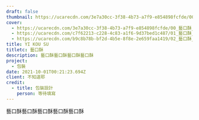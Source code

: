 ```yaml
---
draft: false
thumbnail: https://ucarecdn.com/3e7a30cc-3f38-4b73-a7f9-e854898fcfde/00_藝口酥_封面圖.webp
cover:
  - https://ucarecdn.com/3e7a30cc-3f38-4b73-a7f9-e854898fcfde/00_藝口酥_封面圖.webp
  - https://ucarecdn.com/c7f62213-c228-4c83-a1f6-9d37bed1c487/01_藝口酥_綜合展示.webp
  - https://ucarecdn.com/b9c8b78b-bf2d-4b5e-8f8e-2e659faa1419/02_藝口酥_內部卡片動畫.webp
title: YI KOU SU
titletc: 藝口酥
description: 藝口酥藝口酥藝口酥藝口酥
project:
  - 包裝
date: 2021-10-01T00:21:23.694Z
client: 不知道耶
credit:
  - title: 包裝設計
    person: 等待填寫
---
```

藝口酥藝口酥藝口酥藝口酥藝口酥